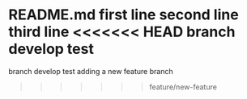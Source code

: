 README.md
first line
second line
third line
<<<<<<< HEAD
branch develop test
=======
branch develop test
adding a new feature branch
>>>>>>> feature/new-feature
